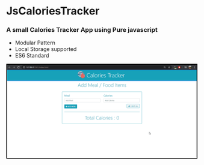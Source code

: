 # JsCaloriesTracker
### A small Calories Tracker App using Pure javascript
  - Modular Pattern
  - Local Storage supported
  - ES6 Standard

<img src="./img/caloriTracker.gif" width="800" style="border: 2px solid black">
